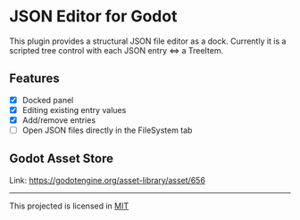 # JSON Editor for Godot

This plugin provides a structural JSON file editor as a dock. Currently it is
a scripted tree control with each JSON entry <=> a TreeItem.

## Features

- [x] Docked panel
- [x] Editing existing entry values
- [x] Add/remove entries
- [ ] Open JSON files directly in the FileSystem tab

## Godot Asset Store

Link: https://godotengine.org/asset-library/asset/656

---

This projected is licensed in [MIT](https://github.com/hnOsmium0001/godot-json-editor/blob/master/LICENSE)

